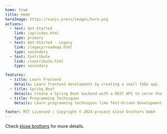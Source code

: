 ```yaml
---
home: true
title: Home
heroImage: https://vuejs.press/images/hero.png
actions:
  - text: Get-Started
    link: /ap/index.html
    type: primary
  - text: Get-Started - Legacy
    link: /legacy/roadmap.html
    type: secondary
  - text: Contribute
    link: /contribute.html
    type: secondary

features:
  - title: Learn Frontend
    details: Learn frontend development by creating a small ToDo app.
  - title: Spring Boot
    details: Create a Spring Boot backend with a REST API to serve the ToDo app.
  - title: Programming Techniques
    details: Learn programming techniques like Test-Driven Development (TDD) and every-day Tooling.

footer: MIT Licensed | Copyright © 2024-present klose brothers GmbH
---
```


Check [klose brothers][default-theme-home] for more details.

[default-theme-home]: https://klosebrothers.de
